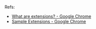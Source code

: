 Refs:
* [What are extensions? - Google Chrome](https://developer.chrome.com/extensions)
* [Sample Extensions - Google Chrome](https://developer.chrome.com/extensions/samples)

